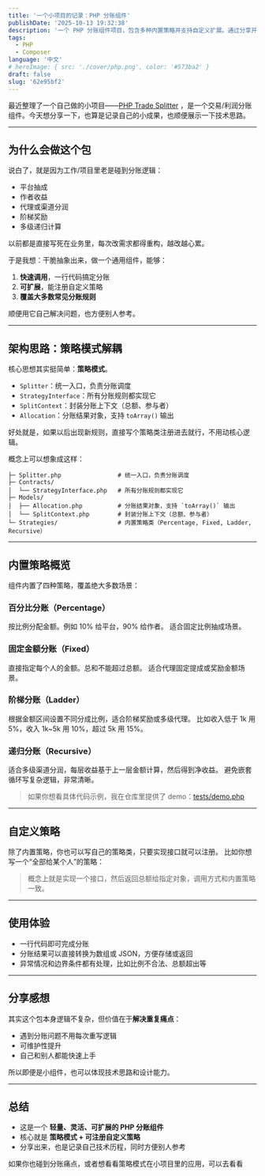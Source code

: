 ```yaml
---
title: '一个小项目的记录：PHP 分账组件'
publishDate: '2025-10-13 19:32:38'
description: '一个 PHP 分账组件项目，包含多种内置策略并支持自定义扩展。通过分享开发动机、架构设计和使用示例，为开发者提供实用参考和思路启发'
tags:
  - PHP
  - Composer
language: '中文'
# heroImage: { src: './cover/php.png', color: '#573ba2' }
draft: false
slug: '62e95bf2'
---
```


最近整理了一个自己做的小项目——[PHP Trade Splitter](https://github.com/zxc7563598/php-trade-splitter) ，是一个交易/利润分账组件。今天想分享一下，也算是记录自己的小成果，也顺便展示一下技术思路。

---

## 为什么会做这个包

说白了，就是因为工作/项目里老是碰到分账逻辑：

- 平台抽成
- 作者收益
- 代理或渠道分润
- 阶梯奖励
- 多级递归计算

以前都是直接写死在业务里，每次改需求都得重构，越改越心累。

于是我想：干脆抽象出来，做一个通用组件，能够：

1. **快速调用**，一行代码搞定分账
2. **可扩展**，能注册自定义策略
3. **覆盖大多数常见分账规则**

顺便用它自己解决问题，也方便别人参考。

---

## 架构思路：策略模式解耦

核心思想其实挺简单：**策略模式**。

- ​`Splitter`：统一入口，负责分账调度
- ​`StrategyInterface`：所有分账规则都实现它
- ​`SplitContext`：封装分账上下文（总额、参与者）
- ​`Allocation`：分账结果对象，支持 `toArray()` 输出

好处就是，如果以后出现新规则，直接写个策略类注册进去就行，不用动核心逻辑。

概念上可以想象成这样：

```
├─ Splitter.php                # 统一入口，负责分账调度
├─ Contracts/
│  └── StrategyInterface.php   # 所有分账规则都实现它
├─ Models/
│  ├── Allocation.php          # 分账结果对象，支持 `toArray()` 输出
│  └── SplitContext.php        # 封装分账上下文（总额、参与者）
└─ Strategies/                 # 内置策略类（Percentage, Fixed, Ladder, Recursive）
```

---

## 内置策略概览

组件内置了四种策略，覆盖绝大多数场景：

### 百分比分账（Percentage）

按比例分配金额。例如 10% 给平台，90% 给作者。
适合固定比例抽成场景。

### 固定金额分账（Fixed）

直接指定每个人的金额。总和不能超过总额。
适合代理固定提成或奖励金额场景。

### 阶梯分账（Ladder）

根据金额区间设置不同分成比例，适合阶梯奖励或多级代理。
比如收入低于 1k 用 5%，收入 1k\~5k 用 10%，超过 5k 用 15%。

### 递归分账（Recursive）

适合多级渠道分润，每层收益基于上一层金额计算，然后得到净收益。
避免嵌套循环写复杂逻辑，非常清晰。

> 如果你想看具体代码示例，我在仓库里提供了 demo：[tests/demo.php](https://github.com/zxc7563598/php-trade-splitter/blob/main/tests/demo.php)

---

## 自定义策略

除了内置策略，你也可以写自己的策略类，只要实现接口就可以注册。
比如你想写一个“全部给某个人”的策略：

> 概念上就是实现一个接口，然后返回总额给指定对象，调用方式和内置策略一致。

---

## 使用体验

- 一行代码即可完成分账
- 分账结果可以直接转换为数组或 JSON，方便存储或返回
- 异常情况和边界条件都有处理，比如比例不合法、总额超出等

---

## 分享感想

其实这个包本身逻辑不复杂，但价值在于**解决重复痛点**：

- 遇到分账问题不用每次重写逻辑
- 可维护性提升
- 自己和别人都能快速上手

所以即便是小组件，也可以体现技术思路和设计能力。

---

## 总结

- 这是一个 **轻量、灵活、可扩展的 PHP 分账组件**
- 核心就是 **策略模式 + 可注册自定义策略**
- 分享出来，也是记录自己技术历程，同时方便别人参考

如果你也碰到分账痛点，或者想看看策略模式在小项目里的应用，可以去看看

